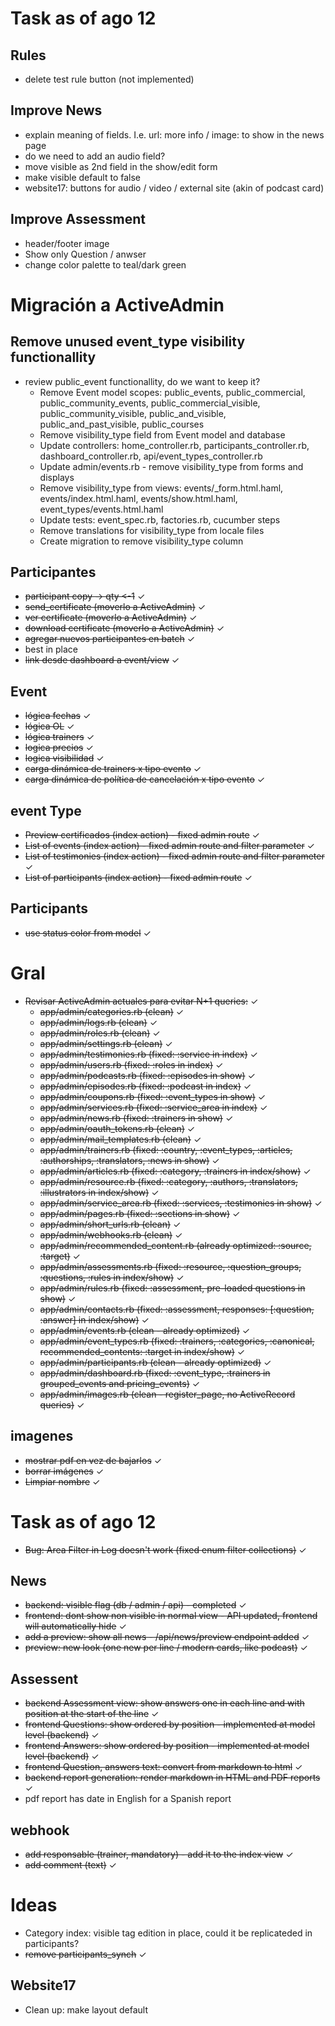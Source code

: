 # Task as of ago 12

## Rules
- delete test rule button (not implemented)

## Improve News
- explain meaning of fields. I.e. url: more info / image: to show in the news page
- do we need to add an audio field?
- move visible as 2nd field in the show/edit form
- make visible default to false
- website17: buttons for audio / video / external site (akin of podcast card)

## Improve Assessment
- header/footer image
- Show only Question / anwser
- change color palette to teal/dark green

# Migración a ActiveAdmin

## Remove unused event_type visibility functionallity
- review public_event functionallity, do we want to keep it?
  - Remove Event model scopes: public_events, public_commercial, public_community_events, public_commercial_visible, public_community_visible, public_and_visible, public_and_past_visible, public_courses
  - Remove visibility_type field from Event model and database
  - Update controllers: home_controller.rb, participants_controller.rb, dashboard_controller.rb, api/event_types_controller.rb
  - Update admin/events.rb - remove visibility_type from forms and displays
  - Remove visibility_type from views: events/_form.html.haml, events/index.html.haml, events/show.html.haml, event_types/events.html.haml
  - Update tests: event_spec.rb, factories.rb, cucumber steps
  - Remove translations for visibility_type from locale files
  - Create migration to remove visibility_type column

## Participantes
- ~~participant copy -> qty <-1~~ ✓
- ~~send_certificate (moverlo a ActiveAdmin)~~ ✓
- ~~ver certificate  (moverlo a ActiveAdmin)~~ ✓
- ~~download certificate  (moverlo a ActiveAdmin)~~ ✓
- ~~agregar nuevos participantes en batch~~ ✓
- best in place
- ~~link desde dashboard a event/view~~ ✓

## Event
- ~~lógica fechas~~ ✓
- ~~lógica OL~~ ✓
- ~~lógica trainers~~ ✓
- ~~logica precios~~ ✓
- ~~logica visibilidad~~ ✓
- ~~carga dinámica de trainers x tipo evento~~ ✓
- ~~carga dinámica de política de cancelación x tipo evento~~ ✓

## event Type
- ~~Preview certificados (index action) - fixed admin route~~ ✓
- ~~List of events (index action) - fixed admin route and filter parameter~~ ✓
- ~~List of testimonies (index action) - fixed admin route and filter parameter~~ ✓
- ~~List of participants (index action) - fixed admin route~~ ✓

## Participants
- ~~use status color from model~~ ✓

# Gral
- ~~Revisar ActiveAdmin actuales para evitar N+1 queries:~~ ✓
  - ~~app/admin/categories.rb (clean)~~ ✓
  - ~~app/admin/logs.rb (clean)~~ ✓
  - ~~app/admin/roles.rb (clean)~~ ✓
  - ~~app/admin/settings.rb (clean)~~ ✓
  - ~~app/admin/testimonies.rb (fixed: :service in index)~~ ✓
  - ~~app/admin/users.rb (fixed: :roles in index)~~ ✓
  - ~~app/admin/podcasts.rb (fixed: :episodes in show)~~ ✓
  - ~~app/admin/episodes.rb (fixed: :podcast in index)~~ ✓
  - ~~app/admin/coupons.rb (fixed: :event_types in show)~~ ✓
  - ~~app/admin/services.rb (fixed: :service_area in index)~~ ✓
  - ~~app/admin/news.rb (fixed: :trainers in show)~~ ✓
  - ~~app/admin/oauth_tokens.rb (clean)~~ ✓
  - ~~app/admin/mail_templates.rb (clean)~~ ✓
  - ~~app/admin/trainers.rb (fixed: :country, :event_types, :articles, :authorships, :translators, :news in show)~~ ✓
  - ~~app/admin/articles.rb (fixed: :category, :trainers in index/show)~~ ✓
  - ~~app/admin/resource.rb (fixed: :category, :authors, :translators, :illustrators in index/show)~~ ✓
  - ~~app/admin/service_area.rb (fixed: :services, :testimonies in show)~~ ✓
  - ~~app/admin/pages.rb (fixed: :sections in show)~~ ✓
  - ~~app/admin/short_urls.rb (clean)~~ ✓
  - ~~app/admin/webhooks.rb (clean)~~ ✓
  - ~~app/admin/recommended_content.rb (already optimized: :source, :target)~~ ✓
  - ~~app/admin/assessments.rb (fixed: :resource, :question_groups, :questions, :rules in index/show)~~ ✓
  - ~~app/admin/rules.rb (fixed: :assessment, pre-loaded questions in show)~~ ✓
  - ~~app/admin/contacts.rb (fixed: :assessment, responses: [:question, :answer] in index/show)~~ ✓
  - ~~app/admin/events.rb (clean - already optimized)~~ ✓
  - ~~app/admin/event_types.rb (fixed: :trainers, :categories, :canonical, recommended_contents: :target in index/show)~~ ✓
  - ~~app/admin/participants.rb (clean - already optimized)~~ ✓
  - ~~app/admin/dashboard.rb (fixed: :event_type, :trainers in grouped_events and pricing_events)~~ ✓
  - ~~app/admin/images.rb (clean - register_page, no ActiveRecord queries)~~ ✓

## imagenes
- ~~mostrar pdf en vez de bajarlos~~ ✓
- ~~borrar imágenes~~ ✓
- ~~Limpiar nombre~~ ✓

# Task as of ago 12
- ~~Bug: Area Filter in Log doesn't work (fixed enum filter collections)~~ ✓

## News
- ~~backend: visible flag (db / admin / api) - completed~~ ✓
- ~~frontend: dont show non visible in normal view - API updated, frontend will automatically hide~~ ✓
- ~~add a preview: show all news - /api/news/preview endpoint added~~ ✓
- ~~preview: new look (one new per line / modern cards, like podcast)~~ ✓

## Assessent
- ~~backend Assessment view: show answers one in each line and with position at the start of the line~~ ✓
- ~~frontend Questions: show ordered by position - implemented at model level (backend)~~ ✓
- ~~frontend Answers: show ordered by position - implemented at model level (backend)~~ ✓
- ~~frontend Question, answers text: convert from markdown to html~~ ✓
- ~~backend report generation: render markdown in HTML and PDF reports~~ ✓
- pdf report has date in English for a Spanish report

## webhook
- ~~add responsable (trainer, mandatory) - add it to the index view~~ ✓
- ~~add comment (text)~~ ✓

# Ideas
- Category index: visible tag edition in place, could it be replicateded in participants?
- ~~remove participants_synch~~ ✓

## Website17
- Clean up: make layout default
